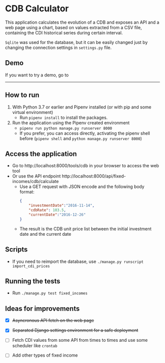 # CDB Calculator

This application calculates the evolution of a CDB and exposes an API and a web page using a chart, based on values extracted from a 
CSV file, containing the CDI historical series during certain interval.

`Sqlite` was used for the database, but it can be easily changed just by changing the connection settings in `settings.py` file.

## Demo
If you want to try a demo, go to 
*********

How to run
------------------------------
1. With Python 3.7 or earlier and Pipenv installed (or with pip and some virtual environment)
    - Run `pipenv install` to install the packages.
2. Run the application using the Pipenv created environment
    - `pipenv run python manage.py runserver 8000`
    - If you prefer, you can access directly, activating the pipenv shell before (`pipenv shell` and `python manage.py runserver 8000`)

Access the application
------------------------------
- Go to http://localhost:8000/tools/cdb in your browser to access the web tool
- Or use the API endpoint http://localhost:8000/api/fixed-incomes/cdb/calculate 
    - Use a GET request with JSON encode and the following body format:
        ```json
        {
            "investmentDate":"2016-11-14",
            "cdbRate": 103.5,
            "currentDate":"2016-12-26"
        }
        ```
    - The result is the CDB unit price list between the initial investment date and the current date


Scripts
-------------------
- If you need to reimport the database, use `./manage.py runscript import_cdi_prices`


Running the tests
------------------------------
- Run `./manage.py test fixed_incomes`


Ideas for improvements
------------------------------
- [x] ~~Asyncronous API fetch on the web page~~ 
- [x] ~~Separated Django settings environment for a safe deployment~~ 
- [ ] Fetch CDI values from some API from times to times and use some scheduler like `crontab` 
- [ ] Add other types of fixed income




